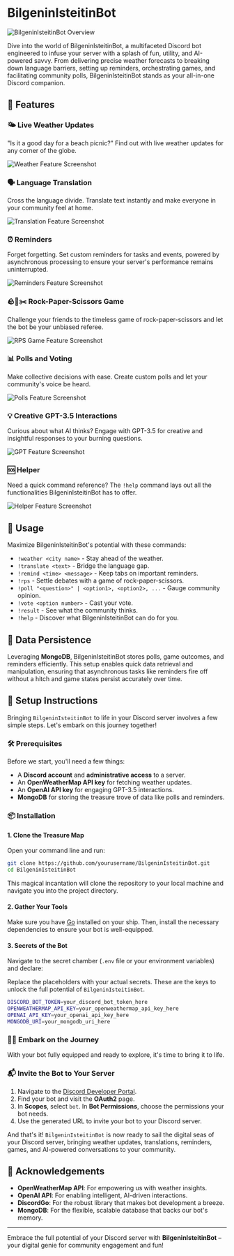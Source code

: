 # BilgeninIsteitinBot

![BilgeninIsteitinBot Overview](./assets/Bot.jpg)

Dive into the world of BilgeninIsteitinBot, a multifaceted Discord bot engineered to infuse your server with a splash of fun, utility, and AI-powered savvy. From delivering precise weather forecasts to breaking down language barriers, setting up reminders, orchestrating games, and facilitating community polls, BilgeninIsteitinBot stands as your all-in-one Discord companion.

## 🌈 Features

### 🌤 Live Weather Updates

"Is it a good day for a beach picnic?" Find out with live weather updates for any corner of the globe.

![Weather Feature Screenshot](./assets/Weather.jpg)

### 🗣 Language Translation

Cross the language divide. Translate text instantly and make everyone in your community feel at home.

![Translation Feature Screenshot](./assets/Translation.jpg)

### ⏰ Reminders

Forget forgetting. Set custom reminders for tasks and events, powered by asynchronous processing to ensure your server's performance remains uninterrupted.

![Reminders Feature Screenshot](./assets/Reminder.jpg)

### 🪨📄✂️ Rock-Paper-Scissors Game

Challenge your friends to the timeless game of rock-paper-scissors and let the bot be your unbiased referee.

![RPS Game Feature Screenshot](./assets/RPS.jpg)

### 📊 Polls and Voting

Make collective decisions with ease. Create custom polls and let your community's voice be heard.

![Polls Feature Screenshot](./assets/Poll.jpg)

### 💡 Creative GPT-3.5 Interactions

Curious about what AI thinks? Engage with GPT-3.5 for creative and insightful responses to your burning questions.

![GPT Feature Screenshot](./assets/GPT.jpg)

### 🆘 Helper

Need a quick command reference? The `!help` command lays out all the functionalities BilgeninIsteitinBot has to offer.

![Helper Feature Screenshot](./assets/Helper.jpg)

## 🚀 Usage

Maximize BilgeninIsteitinBot's potential with these commands:

- `!weather <city name>` - Stay ahead of the weather.
- `!translate <text>` - Bridge the language gap.
- `!remind <time> <message>` - Keep tabs on important reminders.
- `!rps` - Settle debates with a game of rock-paper-scissors.
- `!poll "<question>" | <option1>, <option2>, ...` - Gauge community opinion.
- `!vote <option number>` - Cast your vote.
- `!result` - See what the community thinks.
- `!help` - Discover what BilgeninIsteitinBot can do for you.

## 💾 Data Persistence

Leveraging **MongoDB**, BilgeninIsteitinBot stores polls, game outcomes, and reminders efficiently. This setup enables quick data retrieval and manipulation, ensuring that asynchronous tasks like reminders fire off without a hitch and game states persist accurately over time.

## 🚀 Setup Instructions

Bringing `BilgeninIsteitinBot` to life in your Discord server involves a few simple steps. Let's embark on this journey together!

### 🛠 Prerequisites

Before we start, you'll need a few things:

- A **Discord account** and **administrative access** to a server.
- An **OpenWeatherMap API key** for fetching weather updates.
- An **OpenAI API key** for engaging GPT-3.5 interactions.
- **MongoDB** for storing the treasure trove of data like polls and reminders.

### 📦 Installation

#### 1. Clone the Treasure Map

Open your command line and run:

```bash
git clone https://github.com/yourusername/BilgeninIsteitinBot.git
cd BilgeninIsteitinBot
```

This magical incantation will clone the repository to your local machine and navigate you into the project directory.

#### 2. Gather Your Tools

Make sure you have [Go](https://golang.org/dl/) installed on your ship. Then, install the necessary dependencies to ensure your bot is well-equipped.

#### 3. Secrets of the Bot

Navigate to the secret chamber (`.env` file or your environment variables) and declare:

Replace the placeholders with your actual secrets. These are the keys to unlock the full potential of `BilgeninIsteitinBot`.

```bash
DISCORD_BOT_TOKEN=your_discord_bot_token_here
OPENWEATHERMAP_API_KEY=your_openweathermap_api_key_here
OPENAI_API_KEY=your_openai_api_key_here
MONGODB_URI=your_mongodb_uri_here
```

### 🏃‍♂️ Embark on the Journey

With your bot fully equipped and ready to explore, it's time to bring it to life.

### 📬 Invite the Bot to Your Server

1. Navigate to the [Discord Developer Portal](https://discord.com/developers/applications).
2. Find your bot and visit the **OAuth2** page.
3. In **Scopes**, select `bot`. In **Bot Permissions**, choose the permissions your bot needs.
4. Use the generated URL to invite your bot to your Discord server.

And that's it! `BilgeninIsteitinBot` is now ready to sail the digital seas of your Discord server, bringing weather updates, translations, reminders, games, and AI-powered conversations to your community.

## 📜 Acknowledgements

- **OpenWeatherMap API**: For empowering us with weather insights.
- **OpenAI API**: For enabling intelligent, AI-driven interactions.
- **DiscordGo**: For the robust library that makes bot development a breeze.
- **MongoDB**: For the flexible, scalable database that backs our bot's memory.

---

Embrace the full potential of your Discord server with **BilgeninIsteitinBot** – your digital genie for community engagement and fun!

